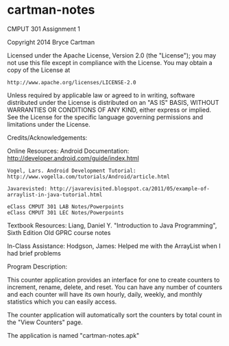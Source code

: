 cartman-notes
=============

CMPUT 301 Assignment 1


Copyright 2014 Bryce Cartman

Licensed under the Apache License, Version 2.0 (the "License");
you may not use this file except in compliance with the License.
You may obtain a copy of the License at

    http://www.apache.org/licenses/LICENSE-2.0

Unless required by applicable law or agreed to in writing, software
distributed under the License is distributed on an "AS IS" BASIS,
WITHOUT WARRANTIES OR CONDITIONS OF ANY KIND, either express or implied.
See the License for the specific language governing permissions and
limitations under the License.


Credits/Acknowledgements:
  
  Online Resources:
    Android Documentation: http://developer.android.com/guide/index.html
    
    Vogel, Lars. Android Development Tutorial: http://www.vogella.com/tutorials/Android/article.html
    
    Javarevisted: http://javarevisited.blogspot.ca/2011/05/example-of-arraylist-in-java-tutorial.html
    
    eClass CMPUT 301 LAB Notes/Powerpoints
    eClass CMPUT 301 LEC Notes/Powerpoints
    
  Textbook Resources:
    Liang, Daniel Y. "Introduction to Java Programming", Sixth Edition
    Old GPRC course notes
    
  In-Class Assistance:
    Hodgson, James: Helped me with the ArrayList when I had brief problems
    
Program Description:

  This counter application provides an interface for one to create counters to increment, rename, delete,
  and reset. You can have any number of counters and each counter will have its own hourly, daily, weekly,
  and monthly statistics which you can easily access.
  
  The counter application will automatically sort the counters by total count in the "View Counters" page.
  
  The application is named "cartman-notes.apk"
